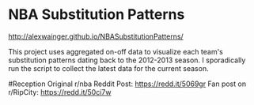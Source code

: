 # NBA Substitution Patterns

http://alexwainger.github.io/NBASubstitutionPatterns/

This project uses aggregated on-off data to visualize each team's substitution patterns dating back to the 2012-2013 season. I sporadically run the script to collect the latest data for the current season.

#Reception
Original r/nba Reddit Post: https://redd.it/5069gr
Fan post on r/RipCity: https://redd.it/50ci7w
